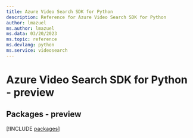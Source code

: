 ```yaml
---
title: Azure Video Search SDK for Python
description: Reference for Azure Video Search SDK for Python
author: lmazuel
ms.author: lmazuel
ms.data: 03/20/2023
ms.topic: reference
ms.devlang: python
ms.service: videosearch
---
```

# Azure Video Search SDK for Python - preview
## Packages - preview
[!INCLUDE [packages](video-search-index.md)]